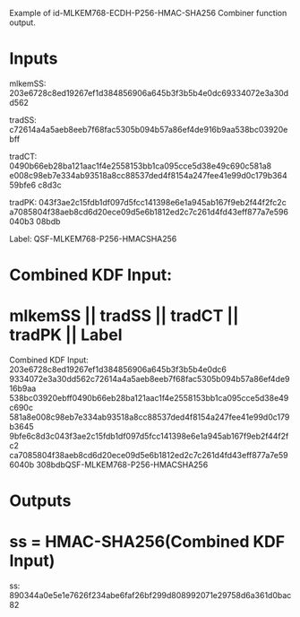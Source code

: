 Example of id-MLKEM768-ECDH-P256-HMAC-SHA256 Combiner function output.

# Inputs
mlkemSS:
203e6728c8ed19267ef1d384856906a645b3f3b5b4e0dc69334072e3a30dd562

tradSS:
c72614a4a5aeb8eeb7f68fac5305b094b57a86ef4de916b9aa538bc03920ebff

tradCT:  0490b66eb28ba121aac1f4e2558153bb1ca095cce5d38e49c690c581a8
e008c98eb7e334ab93518a8cc88537ded4f8154a247fee41e99d0c179b36459bfe6
c8d3c

tradPK:  043f3ae2c15fdb1df097d5fcc141398e6e1a945ab167f9eb2f44f2fc2c
a7085804f38aeb8cd6d20ece09d5e6b1812ed2c7c261d4fd43eff877a7e596040b3
08bdb

Label:  QSF-MLKEM768-P256-HMACSHA256


# Combined KDF Input:
#  mlkemSS || tradSS || tradCT || tradPK || Label

Combined KDF Input: 203e6728c8ed19267ef1d384856906a645b3f3b5b4e0dc6
9334072e3a30dd562c72614a4a5aeb8eeb7f68fac5305b094b57a86ef4de916b9aa
538bc03920ebff0490b66eb28ba121aac1f4e2558153bb1ca095cce5d38e49c690c
581a8e008c98eb7e334ab93518a8cc88537ded4f8154a247fee41e99d0c179b3645
9bfe6c8d3c043f3ae2c15fdb1df097d5fcc141398e6e1a945ab167f9eb2f44f2fc2
ca7085804f38aeb8cd6d20ece09d5e6b1812ed2c7c261d4fd43eff877a7e596040b
308bdbQSF-MLKEM768-P256-HMACSHA256


# Outputs
# ss = HMAC-SHA256(Combined KDF Input)

ss:
890344a0e5e1e7626f234abe6faf26bf299d808992071e29758d6a361d0bac82
